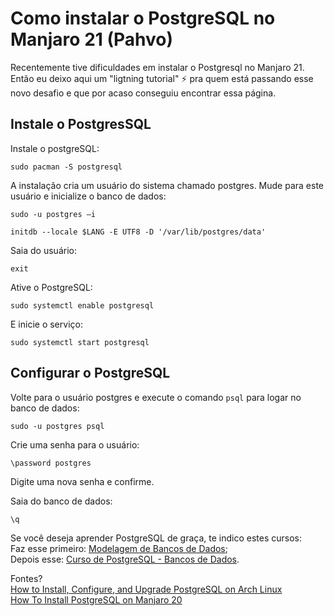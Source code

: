 # Como instalar o PostgreSQL no Manjaro 21 (Pahvo)

Recentemente tive dificuldades em instalar o Postgresql no Manjaro 21. 
Então eu deixo aqui um "ligtning tutorial" :zap: pra quem está passando esse novo desafio e que por acaso conseguiu encontrar essa página. 

## Instale o PostgresSQL

Instale o postgreSQL:  

`sudo pacman -S postgresql`  

A instalação cria um usuário do sistema chamado postgres. Mude para este usuário e inicialize o banco de dados:  

`sudo -u postgres –i`  

`initdb --locale $LANG -E UTF8 -D '/var/lib/postgres/data'`  

Saia do usuário:  

`exit`  

Ative o PostgreSQL:  

`sudo systemctl enable postgresql`

E inicie o serviço:  

`sudo systemctl start postgresql`

## Configurar o PostgreSQL

Volte para o usuário postgres e execute o comando `psql` para logar no banco de dados:  

`sudo -u postgres psql`  

Crie uma senha para o usuário: 

`\password postgres`  

Digite uma nova senha e confirme.  

Saia do banco de dados:  

`\q`  

Se você deseja aprender PostgreSQL de graça, te indico estes cursos:  
Faz esse primeiro: [Modelagem de Bancos de Dados](https://www.youtube.com/playlist?list=PLucm8g_ezqNoNHU8tjVeHmRGBFnjDIlxD);  
Depois esse: [Curso de PostgreSQL - Bancos de Dados](https://www.youtube.com/playlist?list=PLucm8g_ezqNoAkYKXN_zWupyH6hQCAwxY).

Fontes?  
[How to Install, Configure, and Upgrade PostgreSQL on Arch Linux](https://www.vultr.com/docs/how-to-install-configure-and-upgrade-postgresql-on-arch-linux)  
[How To Install PostgreSQL on Manjaro 20](https://idroot.us/install-postgresql-manjaro-20/)




